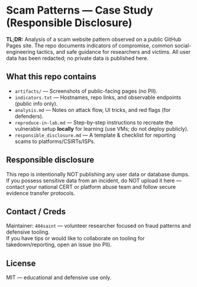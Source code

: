 # Scam Patterns — Case Study (Responsible Disclosure)

**TL;DR:** Analysis of a scam website pattern observed on a public GitHub Pages site. The repo documents indicators of compromise, common social-engineering tactics, and safe guidance for researchers and victims. All user data has been redacted; no private data is published here.

## What this repo contains
- `artifacts/` — Screenshots of public-facing pages (no PII).  
- `indicators.txt` — Hostnames, repo links, and observable endpoints (public info only).  
- `analysis.md` — Notes on attack flow, UI tricks, and red flags (for defenders).  
- `reproduce-in-lab.md` — Step-by-step instructions to recreate the vulnerable setup **locally** for learning (use VMs; do not deploy publicly).  
- `responsible_disclosure.md` — A template & checklist for reporting scams to platforms/CSIRTs/ISPs.

## Responsible disclosure
This repo is intentionally NOT publishing any user data or database dumps. If you possess sensitive data from an incident, do NOT upload it here — contact your national CERT or platform abuse team and follow secure evidence transfer protocols.

## Contact / Creds
Maintainer: `404saint` — volunteer researcher focused on fraud patterns and defensive tooling.  
If you have tips or would like to collaborate on tooling for takedown/reporting, open an issue (no PII).

## License
MIT — educational and defensive use only.
